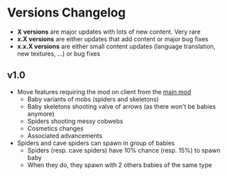 # Versions Changelog

* **X versions** are major updates with lots of new content. Very rare
* **x.X versions** are either updates that add content or major bug fixes
* **x.x.X versions** are either small content updates (language translation, new textures, ...) or bug fixes

## v1.0
* Move features requiring the mod on client from the [main mod](https://github.com/sf-inc/sihywtcamd)
    * Baby variants of mobs (spiders and skeletons)
    * Baby skeletons shooting valve of arrows (as there won't be babies anymore)
    * Spiders shooting messy cobwebs
    * Cosmetics changes
    * Associated advancements
* Spiders and cave spiders can spawn in group of babies
  * Spiders (resp. cave spiders) have 10% chance (resp. 15%) to spawn baby
  * When they do, they spawn with 2 others babies of the same type
